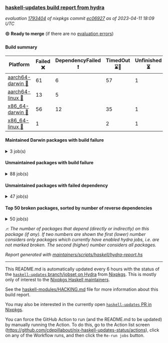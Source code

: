 ### [haskell-updates build report from hydra](https://hydra.nixos.org/jobset/nixpkgs/haskell-updates)
*evaluation [1793404](https://hydra.nixos.org/eval/1793404) of nixpkgs commit [ec06927](https://github.com/NixOS/nixpkgs/commits/ec069270956013e45d4b627391e21c3c81dce4b4) as of 2023-04-11 18:09 UTC*

:green_circle: **Ready to merge** (if there are no [evaluation errors](https://hydra.nixos.org/jobset/nixpkgs/haskell-updates))

#### Build summary

 | Platform | Failed :x: | DependencyFailed :heavy_exclamation_mark: | TimedOut :hourglass::no_entry_sign: | Unfinished :hourglass_flowing_sand: | Success :heavy_check_mark: | 
 | --- | --- | --- | --- | --- | --- | 
 | [aarch64-darwin :green_apple:](https://hydra.nixos.org/eval/1793404?filter=.aarch64-darwin) | 61 | 6 | 57 | 1 | 6317 | 
 | [aarch64-linux :iphone:](https://hydra.nixos.org/eval/1793404?filter=.aarch64-linux) | 13 | 5 |  |  | 6490 | 
 | [x86_64-darwin :apple:](https://hydra.nixos.org/eval/1793404?filter=.x86_64-darwin) | 56 | 12 | 35 | 1 | 6350 | 
 | [x86_64-linux :penguin:](https://hydra.nixos.org/eval/1793404?filter=.x86_64-linux) | 1 |  | 2 | 1 | 6541 | 
#### Maintained Darwin packages with build failure
<details><summary>3 job(s) </summary>

- [ ] [gitit](https://hydra.nixos.org/eval/1793404?filter=gitit) @Profpatsch @sternenseemann
  - [[:green_apple::x:]](https://hydra.nixos.org/build/215310502) [[:apple::heavy_check_mark:]](https://hydra.nixos.org/build/215309222) [toplevel](https://hydra.nixos.org/eval/1793404?filter=gitit)
  - [[:green_apple::heavy_check_mark:]](https://hydra.nixos.org/build/215303115) [[:apple::heavy_check_mark:]](https://hydra.nixos.org/build/215302838) [haskellPackages](https://hydra.nixos.org/eval/1793404?filter=haskellPackages.gitit)
</details>

#### Unmaintained packages with build failure
<details><summary>88 job(s) </summary>

- [ ] [ghc-lib-parser](https://hydra.nixos.org/eval/1793404?filter=ghc-lib-parser)  :arrow_heading_up: 25 | 68
  - [[:green_apple::heavy_check_mark:]](https://hydra.nixos.org/build/214152737) [[:iphone::heavy_check_mark:]](https://hydra.nixos.org/build/214132606) [[:apple::heavy_check_mark:]](https://hydra.nixos.org/build/214143564) [[:penguin::heavy_check_mark:]](https://hydra.nixos.org/build/214131464) [haskell.packages.ghc8107](https://hydra.nixos.org/eval/1793404?filter=haskell.packages.ghc8107.ghc-lib-parser)
  -  [[:iphone::heavy_check_mark:]](https://hydra.nixos.org/build/214142960) [[:apple::heavy_check_mark:]](https://hydra.nixos.org/build/214150857) [[:penguin::heavy_check_mark:]](https://hydra.nixos.org/build/214157196) [haskell.packages.ghc884](https://hydra.nixos.org/eval/1793404?filter=haskell.packages.ghc884.ghc-lib-parser)
  - [[:green_apple::heavy_check_mark:]](https://hydra.nixos.org/build/214150925) [[:iphone::heavy_check_mark:]](https://hydra.nixos.org/build/214146030) [[:apple::heavy_check_mark:]](https://hydra.nixos.org/build/214142844) [[:penguin::heavy_check_mark:]](https://hydra.nixos.org/build/214146460) [haskell.packages.ghc902](https://hydra.nixos.org/eval/1793404?filter=haskell.packages.ghc902.ghc-lib-parser)
  - [[:green_apple::heavy_check_mark:]](https://hydra.nixos.org/build/214149438) [[:iphone::heavy_check_mark:]](https://hydra.nixos.org/build/214142601) [[:apple::heavy_check_mark:]](https://hydra.nixos.org/build/214150059) [[:penguin::heavy_check_mark:]](https://hydra.nixos.org/build/214146661) [haskell.packages.ghc924](https://hydra.nixos.org/eval/1793404?filter=haskell.packages.ghc924.ghc-lib-parser)
  - [[:green_apple::heavy_check_mark:]](https://hydra.nixos.org/build/214156081) [[:iphone::heavy_check_mark:]](https://hydra.nixos.org/build/214144157) [[:apple::heavy_check_mark:]](https://hydra.nixos.org/build/214144221) [[:penguin::heavy_check_mark:]](https://hydra.nixos.org/build/214136222) [haskell.packages.ghc925](https://hydra.nixos.org/eval/1793404?filter=haskell.packages.ghc925.ghc-lib-parser)
  - [[:green_apple::heavy_check_mark:]](https://hydra.nixos.org/build/214141586) [[:iphone::heavy_check_mark:]](https://hydra.nixos.org/build/214153896) [[:apple::heavy_check_mark:]](https://hydra.nixos.org/build/214139781) [[:penguin::heavy_check_mark:]](https://hydra.nixos.org/build/214147860) [haskell.packages.ghc926](https://hydra.nixos.org/eval/1793404?filter=haskell.packages.ghc926.ghc-lib-parser)
  - [[:green_apple::heavy_check_mark:]](https://hydra.nixos.org/build/214131887) [[:iphone::heavy_check_mark:]](https://hydra.nixos.org/build/214135636) [[:apple::heavy_check_mark:]](https://hydra.nixos.org/build/214134095) [[:penguin::heavy_check_mark:]](https://hydra.nixos.org/build/214146976) [haskell.packages.ghc927](https://hydra.nixos.org/eval/1793404?filter=haskell.packages.ghc927.ghc-lib-parser)
  - [[:green_apple::heavy_check_mark:]](https://hydra.nixos.org/build/214132590) [[:iphone::heavy_check_mark:]](https://hydra.nixos.org/build/214131228) [[:apple::heavy_check_mark:]](https://hydra.nixos.org/build/214143061) [[:penguin::heavy_check_mark:]](https://hydra.nixos.org/build/214134785) [haskell.packages.ghc944](https://hydra.nixos.org/eval/1793404?filter=haskell.packages.ghc944.ghc-lib-parser)
  - [[:green_apple::heavy_check_mark:]](https://hydra.nixos.org/build/215303175) [[:iphone::x:]](https://hydra.nixos.org/build/215305798) [[:apple::heavy_check_mark:]](https://hydra.nixos.org/build/215306232) [[:penguin::heavy_check_mark:]](https://hydra.nixos.org/build/215311113) [haskell.packages.ghc961](https://hydra.nixos.org/eval/1793404?filter=haskell.packages.ghc961.ghc-lib-parser)
  - [[:green_apple::heavy_check_mark:]](https://hydra.nixos.org/build/214150872) [[:iphone::heavy_check_mark:]](https://hydra.nixos.org/build/214147560) [[:apple::heavy_check_mark:]](https://hydra.nixos.org/build/214132914) [[:penguin::heavy_check_mark:]](https://hydra.nixos.org/build/214153086) [haskellPackages](https://hydra.nixos.org/eval/1793404?filter=haskellPackages.ghc-lib-parser)
- [ ] [[:green_apple::heavy_check_mark:]](https://hydra.nixos.org/build/214141789) [[:iphone::heavy_check_mark:]](https://hydra.nixos.org/build/214134943) [[:apple::x:]](https://hydra.nixos.org/build/214146726) [[:penguin::heavy_check_mark:]](https://hydra.nixos.org/build/214135673) [haskellPackages.di-core](https://hydra.nixos.org/eval/1793404?filter=haskellPackages.di-core)  :arrow_heading_up: 8 | 11
- [ ] [[:green_apple::heavy_check_mark:]](https://hydra.nixos.org/build/215310254) [[:iphone::heavy_check_mark:]](https://hydra.nixos.org/build/215310915) [[:apple::x:]](https://hydra.nixos.org/build/215306998) [[:penguin::heavy_check_mark:]](https://hydra.nixos.org/build/215306514) [haskellPackages.spatial-math](https://hydra.nixos.org/eval/1793404?filter=haskellPackages.spatial-math)  :arrow_heading_up: 3 | 8
- [ ] [[:green_apple::x:]](https://hydra.nixos.org/build/215304155) [[:iphone::x:]](https://hydra.nixos.org/build/215303530) [[:apple::heavy_check_mark:]](https://hydra.nixos.org/build/215307689) [[:penguin::heavy_check_mark:]](https://hydra.nixos.org/build/215303840) [haskellPackages.hw-simd](https://hydra.nixos.org/eval/1793404?filter=haskellPackages.hw-simd)  :arrow_heading_up: 1 | 8
- [ ] [[:green_apple::x:]](https://hydra.nixos.org/build/215459101) [[:iphone::heavy_check_mark:]](https://hydra.nixos.org/build/215459047) [[:apple::x:]](https://hydra.nixos.org/build/215459069) [[:penguin::heavy_check_mark:]](https://hydra.nixos.org/build/215459092) [haskellPackages.inline-r](https://hydra.nixos.org/eval/1793404?filter=haskellPackages.inline-r)  :arrow_heading_up: 1 | 4
- [ ] [[:green_apple::heavy_check_mark:]](https://hydra.nixos.org/build/214134274) [[:iphone::x:]](https://hydra.nixos.org/build/214149550) [[:apple::heavy_check_mark:]](https://hydra.nixos.org/build/214142318) [[:penguin::heavy_check_mark:]](https://hydra.nixos.org/build/214144617) [haskellPackages.long-double](https://hydra.nixos.org/eval/1793404?filter=haskellPackages.long-double)  :arrow_heading_up: 1 | 2
- [ ] [[:green_apple::x:]](https://hydra.nixos.org/build/215303094) [[:iphone::heavy_check_mark:]](https://hydra.nixos.org/build/215305321) [[:apple::x:]](https://hydra.nixos.org/build/215307505) [[:penguin::heavy_check_mark:]](https://hydra.nixos.org/build/215307872) [haskellPackages.posix-socket](https://hydra.nixos.org/eval/1793404?filter=haskellPackages.posix-socket)  :arrow_heading_up: 1 | 2
- [ ] [[:green_apple::x:]](https://hydra.nixos.org/build/215310942) [[:iphone::heavy_check_mark:]](https://hydra.nixos.org/build/215308400) [[:apple::x:]](https://hydra.nixos.org/build/215306181) [[:penguin::heavy_check_mark:]](https://hydra.nixos.org/build/215308213) [haskellPackages.gi-gdkx11](https://hydra.nixos.org/eval/1793404?filter=haskellPackages.gi-gdkx11)  :arrow_heading_up: 1 | 1
- [ ] [[:green_apple::heavy_check_mark:]](https://hydra.nixos.org/build/215309053) [[:iphone::x:]](https://hydra.nixos.org/build/215302362) [[:apple::heavy_check_mark:]](https://hydra.nixos.org/build/215310229) [[:penguin::heavy_check_mark:]](https://hydra.nixos.org/build/215308593) [haskellPackages.nlopt-haskell](https://hydra.nixos.org/eval/1793404?filter=haskellPackages.nlopt-haskell)  :arrow_heading_up: 1 | 1
- [ ] [[:green_apple::x:]](https://hydra.nixos.org/build/214141221) [[:iphone::heavy_check_mark:]](https://hydra.nixos.org/build/214151880) [[:apple::x:]](https://hydra.nixos.org/build/214152662) [[:penguin::heavy_check_mark:]](https://hydra.nixos.org/build/214142865) [haskellPackages.openal-ffi](https://hydra.nixos.org/eval/1793404?filter=haskellPackages.openal-ffi)  :arrow_heading_up: 1 | 1
- [ ] [[:apple::x:]](https://hydra.nixos.org/build/215305536) [[:penguin::heavy_check_mark:]](https://hydra.nixos.org/build/215312608) [haskellPackages.swisstable](https://hydra.nixos.org/eval/1793404?filter=haskellPackages.swisstable)  :arrow_heading_up: 1 | 1
- [ ] [[:green_apple::heavy_check_mark:]](https://hydra.nixos.org/build/214146944) [[:iphone::x:]](https://hydra.nixos.org/build/214145294) [[:apple::heavy_check_mark:]](https://hydra.nixos.org/build/214134328) [[:penguin::heavy_check_mark:]](https://hydra.nixos.org/build/214151749) [haskellPackages.freetype2](https://hydra.nixos.org/eval/1793404?filter=haskellPackages.freetype2)  :arrow_heading_up: 0 | 10
- [ ] [[:green_apple::x:]](https://hydra.nixos.org/build/215310785) [[:iphone::heavy_check_mark:]](https://hydra.nixos.org/build/215310953) [[:apple::x:]](https://hydra.nixos.org/build/215302646) [[:penguin::heavy_check_mark:]](https://hydra.nixos.org/build/215306860) [haskellPackages.pipes-zlib](https://hydra.nixos.org/eval/1793404?filter=haskellPackages.pipes-zlib)  :arrow_heading_up: 0 | 5
- [ ] [[:green_apple::x:]](https://hydra.nixos.org/build/215306589) [[:iphone::heavy_check_mark:]](https://hydra.nixos.org/build/215305904) [[:apple::heavy_check_mark:]](https://hydra.nixos.org/build/215313212) [[:penguin::heavy_check_mark:]](https://hydra.nixos.org/build/215304607) [haskellPackages.streams](https://hydra.nixos.org/eval/1793404?filter=haskellPackages.streams)  :arrow_heading_up: 0 | 5
- [ ] [[:green_apple::x:]](https://hydra.nixos.org/build/215305654) [[:iphone::heavy_check_mark:]](https://hydra.nixos.org/build/215303385) [[:apple::heavy_check_mark:]](https://hydra.nixos.org/build/215306500) [[:penguin::heavy_check_mark:]](https://hydra.nixos.org/build/215310336) [haskellPackages.folds](https://hydra.nixos.org/eval/1793404?filter=haskellPackages.folds)  :arrow_heading_up: 0 | 3
- [ ] [[:green_apple::x:]](https://hydra.nixos.org/build/215308253) [[:iphone::heavy_check_mark:]](https://hydra.nixos.org/build/215301477) [[:apple::heavy_check_mark:]](https://hydra.nixos.org/build/215306397) [[:penguin::heavy_check_mark:]](https://hydra.nixos.org/build/215309320) [haskellPackages.gauge](https://hydra.nixos.org/eval/1793404?filter=haskellPackages.gauge)  :arrow_heading_up: 0 | 3
- [ ] [[:green_apple::x:]](https://hydra.nixos.org/build/214148657) [[:iphone::x:]](https://hydra.nixos.org/build/214133658) [[:apple::heavy_check_mark:]](https://hydra.nixos.org/build/214137156) [[:penguin::heavy_check_mark:]](https://hydra.nixos.org/build/214136660) [haskellPackages.picosat](https://hydra.nixos.org/eval/1793404?filter=haskellPackages.picosat)  :arrow_heading_up: 0 | 3
- [ ] [[:green_apple::x:]](https://hydra.nixos.org/build/214148397) [[:iphone::heavy_check_mark:]](https://hydra.nixos.org/build/214136877) [[:apple::heavy_check_mark:]](https://hydra.nixos.org/build/214137485) [[:penguin::heavy_check_mark:]](https://hydra.nixos.org/build/214138587) [haskellPackages.LibZip](https://hydra.nixos.org/eval/1793404?filter=haskellPackages.LibZip)  :arrow_heading_up: 0 | 2
- [ ] [[:green_apple::heavy_check_mark:]](https://hydra.nixos.org/build/214507009) [[:iphone::x:]](https://hydra.nixos.org/build/214503119) [[:apple::heavy_check_mark:]](https://hydra.nixos.org/build/214494591) [[:penguin::heavy_check_mark:]](https://hydra.nixos.org/build/214503477) [haskellPackages.quic](https://hydra.nixos.org/eval/1793404?filter=haskellPackages.quic)  :arrow_heading_up: 0 | 2
- [ ] [[:green_apple::x:]](https://hydra.nixos.org/build/214500891) [[:iphone::heavy_check_mark:]](https://hydra.nixos.org/build/214499813) [[:apple::heavy_check_mark:]](https://hydra.nixos.org/build/214504248) [[:penguin::heavy_check_mark:]](https://hydra.nixos.org/build/214505205) [haskellPackages.rocksdb-haskell](https://hydra.nixos.org/eval/1793404?filter=haskellPackages.rocksdb-haskell)  :arrow_heading_up: 0 | 2
- [ ] [[:green_apple::x:]](https://hydra.nixos.org/build/214772411) [[:iphone::heavy_check_mark:]](https://hydra.nixos.org/build/214772187) [[:apple::x:]](https://hydra.nixos.org/build/214772224) [[:penguin::heavy_check_mark:]](https://hydra.nixos.org/build/214772377) [haskellPackages.h-raylib](https://hydra.nixos.org/eval/1793404?filter=haskellPackages.h-raylib)  :arrow_heading_up: 0 | 1
- [ ] [[:green_apple::x:]](https://hydra.nixos.org/build/214141306) [[:iphone::heavy_check_mark:]](https://hydra.nixos.org/build/214138240) [[:apple::x:]](https://hydra.nixos.org/build/214143679) [[:penguin::heavy_check_mark:]](https://hydra.nixos.org/build/214132798) [haskellPackages.hamid](https://hydra.nixos.org/eval/1793404?filter=haskellPackages.hamid)  :arrow_heading_up: 0 | 1
- [ ] [[:green_apple::heavy_check_mark:]](https://hydra.nixos.org/build/215302965) [[:iphone::heavy_check_mark:]](https://hydra.nixos.org/build/215302724) [[:apple::x:]](https://hydra.nixos.org/build/215303783) [[:penguin::heavy_check_mark:]](https://hydra.nixos.org/build/215306869) [haskellPackages.hmatrix-morpheus](https://hydra.nixos.org/eval/1793404?filter=haskellPackages.hmatrix-morpheus)  :arrow_heading_up: 0 | 1
- [ ] [[:green_apple::x:]](https://hydra.nixos.org/build/214133968) [[:iphone::heavy_check_mark:]](https://hydra.nixos.org/build/214156099) [[:apple::x:]](https://hydra.nixos.org/build/214143711) [[:penguin::heavy_check_mark:]](https://hydra.nixos.org/build/214140909) [haskellPackages.huckleberry](https://hydra.nixos.org/eval/1793404?filter=haskellPackages.huckleberry)  :arrow_heading_up: 0 | 1
- [ ] [[:green_apple::x:]](https://hydra.nixos.org/build/214145745) [[:iphone::heavy_check_mark:]](https://hydra.nixos.org/build/214156245) [[:apple::x:]](https://hydra.nixos.org/build/214141632) [[:penguin::heavy_check_mark:]](https://hydra.nixos.org/build/214155150) [haskellPackages.select](https://hydra.nixos.org/eval/1793404?filter=haskellPackages.select)  :arrow_heading_up: 0 | 1
- [ ] [[:green_apple::heavy_check_mark:]](https://hydra.nixos.org/build/215303912) [[:iphone::x:]](https://hydra.nixos.org/build/215312587) [[:apple::x:]](https://hydra.nixos.org/build/215310985) [[:penguin::heavy_check_mark:]](https://hydra.nixos.org/build/215309582) [haskellPackages.simple-vec3](https://hydra.nixos.org/eval/1793404?filter=haskellPackages.simple-vec3)  :arrow_heading_up: 0 | 1
- [ ] [[:green_apple::x:]](https://hydra.nixos.org/build/214153812) [[:iphone::heavy_check_mark:]](https://hydra.nixos.org/build/214146662) [[:apple::x:]](https://hydra.nixos.org/build/214136287) [[:penguin::heavy_check_mark:]](https://hydra.nixos.org/build/214147572) [haskellPackages.sysinfo](https://hydra.nixos.org/eval/1793404?filter=haskellPackages.sysinfo)  :arrow_heading_up: 0 | 1
- [ ] [[:green_apple::heavy_check_mark:]](https://hydra.nixos.org/build/215312332) [[:iphone::heavy_check_mark:]](https://hydra.nixos.org/build/215304847) [[:apple::x:]](https://hydra.nixos.org/build/215313484) [[:penguin::heavy_check_mark:]](https://hydra.nixos.org/build/215306234) [haskellPackages.FractalArt](https://hydra.nixos.org/eval/1793404?filter=haskellPackages.FractalArt) 
- [ ] [[:green_apple::heavy_check_mark:]](https://hydra.nixos.org/build/214157397) [[:iphone::x:]](https://hydra.nixos.org/build/214136263) [[:apple::heavy_check_mark:]](https://hydra.nixos.org/build/214141126) [[:penguin::heavy_check_mark:]](https://hydra.nixos.org/build/214153805) [haskellPackages.HsASA](https://hydra.nixos.org/eval/1793404?filter=haskellPackages.HsASA) 
- [ ] [[:green_apple::x:]](https://hydra.nixos.org/build/214134999) [[:iphone::heavy_check_mark:]](https://hydra.nixos.org/build/214157288) [[:apple::x:]](https://hydra.nixos.org/build/214142578) [[:penguin::heavy_check_mark:]](https://hydra.nixos.org/build/214149630) [haskellPackages.al](https://hydra.nixos.org/eval/1793404?filter=haskellPackages.al) 
- [ ] [[:green_apple::heavy_check_mark:]](https://hydra.nixos.org/build/214502771) [[:iphone::heavy_check_mark:]](https://hydra.nixos.org/build/214502511) [[:apple::x:]](https://hydra.nixos.org/build/214496305) [[:penguin::heavy_check_mark:]](https://hydra.nixos.org/build/214494735) [haskellPackages.churros](https://hydra.nixos.org/eval/1793404?filter=haskellPackages.churros) 
- [ ] [[:green_apple::heavy_check_mark:]](https://hydra.nixos.org/build/214146953) [[:iphone::heavy_check_mark:]](https://hydra.nixos.org/build/214137813) [[:apple::x:]](https://hydra.nixos.org/build/214137621) [[:penguin::heavy_check_mark:]](https://hydra.nixos.org/build/214153200) [haskellPackages.env-extra](https://hydra.nixos.org/eval/1793404?filter=haskellPackages.env-extra) 
- [ ] [[:green_apple::x:]](https://hydra.nixos.org/build/215310678) [[:iphone::heavy_check_mark:]](https://hydra.nixos.org/build/215306417) [[:apple::x:]](https://hydra.nixos.org/build/215310748) [[:penguin::heavy_check_mark:]](https://hydra.nixos.org/build/215310810) [haskellPackages.epub-tools](https://hydra.nixos.org/eval/1793404?filter=haskellPackages.epub-tools) 
- [ ] [[:green_apple::x:]](https://hydra.nixos.org/build/214147932) [[:iphone::heavy_check_mark:]](https://hydra.nixos.org/build/214140002) [[:apple::heavy_check_mark:]](https://hydra.nixos.org/build/214136673) [[:penguin::heavy_check_mark:]](https://hydra.nixos.org/build/214150873) [haskellPackages.executable-hash](https://hydra.nixos.org/eval/1793404?filter=haskellPackages.executable-hash) 
- [ ] [[:green_apple::x:]](https://hydra.nixos.org/build/214135226) [[:iphone::heavy_check_mark:]](https://hydra.nixos.org/build/214134337) [[:apple::x:]](https://hydra.nixos.org/build/214133687) [[:penguin::heavy_check_mark:]](https://hydra.nixos.org/build/214134720) [haskellPackages.float128](https://hydra.nixos.org/eval/1793404?filter=haskellPackages.float128) 
- [ ] [[:green_apple::x:]](https://hydra.nixos.org/build/214508158) [[:iphone::heavy_check_mark:]](https://hydra.nixos.org/build/214496089) [[:apple::x:]](https://hydra.nixos.org/build/214503377) [[:penguin::heavy_check_mark:]](https://hydra.nixos.org/build/214501931) [haskellPackages.fudgets](https://hydra.nixos.org/eval/1793404?filter=haskellPackages.fudgets) 
- [ ] [[:green_apple::x:]](https://hydra.nixos.org/build/215304005) [[:iphone::heavy_check_mark:]](https://hydra.nixos.org/build/215304930) [[:apple::x:]](https://hydra.nixos.org/build/215310333) [[:penguin::heavy_check_mark:]](https://hydra.nixos.org/build/215306522) [haskellPackages.gerrit](https://hydra.nixos.org/eval/1793404?filter=haskellPackages.gerrit) 
- [ ] [[:green_apple::x:]](https://hydra.nixos.org/build/215312403) [[:apple::x:]](https://hydra.nixos.org/build/215302280) [haskellPackages.gi-gtkosxapplication](https://hydra.nixos.org/eval/1793404?filter=haskellPackages.gi-gtkosxapplication) 
- [ ] [[:green_apple::x:]](https://hydra.nixos.org/build/215305496) [[:apple::x:]](https://hydra.nixos.org/build/215307467) [haskellPackages.gtk-mac-integration](https://hydra.nixos.org/eval/1793404?filter=haskellPackages.gtk-mac-integration) 
- [ ] [[:green_apple::x:]](https://hydra.nixos.org/build/215306747) [[:iphone::heavy_check_mark:]](https://hydra.nixos.org/build/215304672) [[:apple::x:]](https://hydra.nixos.org/build/215308242) [[:penguin::heavy_check_mark:]](https://hydra.nixos.org/build/215310490) [haskellPackages.gtk-traymanager](https://hydra.nixos.org/eval/1793404?filter=haskellPackages.gtk-traymanager) 
- [ ] [[:green_apple::x:]](https://hydra.nixos.org/build/215303745) [[:apple::x:]](https://hydra.nixos.org/build/215307393) [haskellPackages.gtk3-mac-integration](https://hydra.nixos.org/eval/1793404?filter=haskellPackages.gtk3-mac-integration) 
- [ ] [[:green_apple::x:]](https://hydra.nixos.org/build/215305243) [[:iphone::heavy_check_mark:]](https://hydra.nixos.org/build/215307737) [[:apple::x:]](https://hydra.nixos.org/build/215308311) [[:penguin::heavy_check_mark:]](https://hydra.nixos.org/build/215306933) [haskellPackages.highlight](https://hydra.nixos.org/eval/1793404?filter=haskellPackages.highlight) 
- [ ] [[:green_apple::x:]](https://hydra.nixos.org/build/215310384) [[:iphone::heavy_check_mark:]](https://hydra.nixos.org/build/215311363) [[:apple::x:]](https://hydra.nixos.org/build/215302807) [[:penguin::heavy_check_mark:]](https://hydra.nixos.org/build/215304124) [haskellPackages.hinotify-conduit](https://hydra.nixos.org/eval/1793404?filter=haskellPackages.hinotify-conduit) 
- [ ] [[:green_apple::x:]](https://hydra.nixos.org/build/214156295) [[:iphone::heavy_check_mark:]](https://hydra.nixos.org/build/214145796) [[:apple::x:]](https://hydra.nixos.org/build/214147180) [[:penguin::heavy_check_mark:]](https://hydra.nixos.org/build/214157678) [haskellPackages.hsshellscript](https://hydra.nixos.org/eval/1793404?filter=haskellPackages.hsshellscript) 
- [ ] [[:green_apple::x:]](https://hydra.nixos.org/build/214145882) [[:iphone::heavy_check_mark:]](https://hydra.nixos.org/build/214147797) [[:apple::x:]](https://hydra.nixos.org/build/214133768) [[:penguin::heavy_check_mark:]](https://hydra.nixos.org/build/214154054) [haskellPackages.hssourceinfo](https://hydra.nixos.org/eval/1793404?filter=haskellPackages.hssourceinfo) 
- [ ] [[:green_apple::x:]](https://hydra.nixos.org/build/214142552) [[:iphone::heavy_check_mark:]](https://hydra.nixos.org/build/214140737) [[:apple::x:]](https://hydra.nixos.org/build/214149553) [[:penguin::heavy_check_mark:]](https://hydra.nixos.org/build/214134415) [haskellPackages.hunspell-hs](https://hydra.nixos.org/eval/1793404?filter=haskellPackages.hunspell-hs) 
- [ ] [[:apple::x:]](https://hydra.nixos.org/build/215307916) [[:penguin::heavy_check_mark:]](https://hydra.nixos.org/build/215306418) [haskellPackages.inline-asm](https://hydra.nixos.org/eval/1793404?filter=haskellPackages.inline-asm) 
- [ ] [[:green_apple::x:]](https://hydra.nixos.org/build/214499769) [[:iphone::heavy_check_mark:]](https://hydra.nixos.org/build/214500971) [[:apple::x:]](https://hydra.nixos.org/build/214496739) [[:penguin::heavy_check_mark:]](https://hydra.nixos.org/build/214498617) [haskellPackages.interprocess](https://hydra.nixos.org/eval/1793404?filter=haskellPackages.interprocess) 
- [ ] [[:green_apple::x:]](https://hydra.nixos.org/build/215307398) [[:iphone::heavy_check_mark:]](https://hydra.nixos.org/build/215313391) [[:apple::x:]](https://hydra.nixos.org/build/215313189) [[:penguin::heavy_check_mark:]](https://hydra.nixos.org/build/215307813) [haskellPackages.intricacy](https://hydra.nixos.org/eval/1793404?filter=haskellPackages.intricacy) 
- [ ] [[:green_apple::x:]](https://hydra.nixos.org/build/215302907) [[:iphone::heavy_check_mark:]](https://hydra.nixos.org/build/215302680) [[:apple::x:]](https://hydra.nixos.org/build/215308590) [[:penguin::heavy_check_mark:]](https://hydra.nixos.org/build/215310386) [haskellPackages.ipcvar](https://hydra.nixos.org/eval/1793404?filter=haskellPackages.ipcvar) 
- [ ] [[:green_apple::x:]](https://hydra.nixos.org/build/214150388) [[:apple::x:]](https://hydra.nixos.org/build/214155935) [haskellPackages.kqueue](https://hydra.nixos.org/eval/1793404?filter=haskellPackages.kqueue) 
- [ ] [[:green_apple::x:]](https://hydra.nixos.org/build/214505246) [[:iphone::heavy_check_mark:]](https://hydra.nixos.org/build/214499200) [[:apple::heavy_check_mark:]](https://hydra.nixos.org/build/214495666) [[:penguin::heavy_check_mark:]](https://hydra.nixos.org/build/214500012) [haskellPackages.leveldb-haskell-fork](https://hydra.nixos.org/eval/1793404?filter=haskellPackages.leveldb-haskell-fork) 
- [ ] [[:green_apple::x:]](https://hydra.nixos.org/build/214136249) [[:iphone::heavy_check_mark:]](https://hydra.nixos.org/build/214135202) [[:apple::x:]](https://hydra.nixos.org/build/214135419) [[:penguin::heavy_check_mark:]](https://hydra.nixos.org/build/214135717) [haskellPackages.linux-framebuffer](https://hydra.nixos.org/eval/1793404?filter=haskellPackages.linux-framebuffer) 
- [ ] [[:green_apple::x:]](https://hydra.nixos.org/build/215312994) [[:iphone::heavy_check_mark:]](https://hydra.nixos.org/build/215307154) [[:apple::x:]](https://hydra.nixos.org/build/215308194) [[:penguin::heavy_check_mark:]](https://hydra.nixos.org/build/215310593) [haskellPackages.mediawiki2latex](https://hydra.nixos.org/eval/1793404?filter=haskellPackages.mediawiki2latex) 
- [ ] [[:green_apple::x:]](https://hydra.nixos.org/build/214508933) [[:iphone::heavy_check_mark:]](https://hydra.nixos.org/build/214503394) [[:apple::x:]](https://hydra.nixos.org/build/214500842) [[:penguin::heavy_check_mark:]](https://hydra.nixos.org/build/214506470) [haskellPackages.memfd](https://hydra.nixos.org/eval/1793404?filter=haskellPackages.memfd) 
- [ ] [[:green_apple::x:]](https://hydra.nixos.org/build/214148286) [[:iphone::heavy_check_mark:]](https://hydra.nixos.org/build/214133115) [[:apple::x:]](https://hydra.nixos.org/build/214152231) [[:penguin::heavy_check_mark:]](https://hydra.nixos.org/build/214146907) [haskellPackages.memzero](https://hydra.nixos.org/eval/1793404?filter=haskellPackages.memzero) 
- [ ] [[:green_apple::x:]](https://hydra.nixos.org/build/215460654) [[:iphone::heavy_check_mark:]](https://hydra.nixos.org/build/215460775) [[:apple::x:]](https://hydra.nixos.org/build/215460745) [[:penguin::heavy_check_mark:]](https://hydra.nixos.org/build/215460787) [haskellPackages.nix-serve-ng](https://hydra.nixos.org/eval/1793404?filter=haskellPackages.nix-serve-ng) 
- [ ] [[:green_apple::heavy_check_mark:]](https://hydra.nixos.org/build/215305441) [[:iphone::heavy_check_mark:]](https://hydra.nixos.org/build/215304570) [[:apple::x:]](https://hydra.nixos.org/build/215307622) [[:penguin::x:]](https://hydra.nixos.org/build/215309501) [haskellPackages.openai-hs](https://hydra.nixos.org/eval/1793404?filter=haskellPackages.openai-hs) 
- [ ] [[:green_apple::x:]](https://hydra.nixos.org/build/215302738) [[:iphone::heavy_check_mark:]](https://hydra.nixos.org/build/215310506) [[:apple::heavy_check_mark:]](https://hydra.nixos.org/build/215310454) [[:penguin::heavy_check_mark:]](https://hydra.nixos.org/build/215307848) [haskellPackages.perceptual-hash](https://hydra.nixos.org/eval/1793404?filter=haskellPackages.perceptual-hash) 
- [ ] [[:green_apple::x:]](https://hydra.nixos.org/build/215304782) [[:iphone::heavy_check_mark:]](https://hydra.nixos.org/build/215309633) [[:apple::x:]](https://hydra.nixos.org/build/215304095) [[:penguin::heavy_check_mark:]](https://hydra.nixos.org/build/215306872) [haskellPackages.persistent-pagination](https://hydra.nixos.org/eval/1793404?filter=haskellPackages.persistent-pagination) 
- [ ] [[:green_apple::x:]](https://hydra.nixos.org/build/215304163) [[:iphone::heavy_check_mark:]](https://hydra.nixos.org/build/215301410) [[:apple::x:]](https://hydra.nixos.org/build/215302720) [[:penguin::heavy_check_mark:]](https://hydra.nixos.org/build/215309308) [haskellPackages.phatsort](https://hydra.nixos.org/eval/1793404?filter=haskellPackages.phatsort) 
- [ ] [[:green_apple::x:]](https://hydra.nixos.org/build/215306720) [[:iphone::heavy_check_mark:]](https://hydra.nixos.org/build/215309190) [[:apple::x:]](https://hydra.nixos.org/build/215305783) [[:penguin::heavy_check_mark:]](https://hydra.nixos.org/build/215304167) [haskellPackages.ping-wrapper](https://hydra.nixos.org/eval/1793404?filter=haskellPackages.ping-wrapper) 
- [ ] [[:green_apple::x:]](https://hydra.nixos.org/build/214154380) [[:iphone::heavy_check_mark:]](https://hydra.nixos.org/build/214152962) [[:apple::x:]](https://hydra.nixos.org/build/214154667) [[:penguin::heavy_check_mark:]](https://hydra.nixos.org/build/214133450) [haskellPackages.posix-timer](https://hydra.nixos.org/eval/1793404?filter=haskellPackages.posix-timer) 
- [ ] [[:green_apple::x:]](https://hydra.nixos.org/build/214500394) [[:iphone::heavy_check_mark:]](https://hydra.nixos.org/build/214504596) [[:apple::x:]](https://hydra.nixos.org/build/214497651) [[:penguin::heavy_check_mark:]](https://hydra.nixos.org/build/214503051) [haskellPackages.procex](https://hydra.nixos.org/eval/1793404?filter=haskellPackages.procex) 
- [ ] [[:green_apple::x:]](https://hydra.nixos.org/build/214142265) [[:iphone::heavy_check_mark:]](https://hydra.nixos.org/build/214153470) [[:apple::x:]](https://hydra.nixos.org/build/214137802) [[:penguin::heavy_check_mark:]](https://hydra.nixos.org/build/214133063) [haskellPackages.pthread](https://hydra.nixos.org/eval/1793404?filter=haskellPackages.pthread) 
- [ ] [[:green_apple::x:]](https://hydra.nixos.org/build/215306306) [[:iphone::heavy_check_mark:]](https://hydra.nixos.org/build/215309476) [[:apple::x:]](https://hydra.nixos.org/build/215306801) [[:penguin::heavy_check_mark:]](https://hydra.nixos.org/build/215308184) [haskellPackages.sandwich-webdriver](https://hydra.nixos.org/eval/1793404?filter=haskellPackages.sandwich-webdriver) 
- [ ] [[:green_apple::x:]](https://hydra.nixos.org/build/215303849) [[:iphone::heavy_check_mark:]](https://hydra.nixos.org/build/215311513) [[:apple::x:]](https://hydra.nixos.org/build/215309630) [[:penguin::hourglass::no_entry_sign:]](https://hydra.nixos.org/build/215301543) [haskellPackages.servant-serialization](https://hydra.nixos.org/eval/1793404?filter=haskellPackages.servant-serialization) 
- [ ] [[:green_apple::heavy_check_mark:]](https://hydra.nixos.org/build/215302433) [[:iphone::x:]](https://hydra.nixos.org/build/215301428) [[:apple::heavy_check_mark:]](https://hydra.nixos.org/build/215302884) [[:penguin::heavy_check_mark:]](https://hydra.nixos.org/build/215301814) [haskellPackages.significant-figures](https://hydra.nixos.org/eval/1793404?filter=haskellPackages.significant-figures) 
- [ ] [[:green_apple::x:]](https://hydra.nixos.org/build/215302821) [[:iphone::heavy_check_mark:]](https://hydra.nixos.org/build/215310572) [[:apple::x:]](https://hydra.nixos.org/build/215303732) [[:penguin::heavy_check_mark:]](https://hydra.nixos.org/build/215308273) [haskellPackages.tailfile-hinotify](https://hydra.nixos.org/eval/1793404?filter=haskellPackages.tailfile-hinotify) 
- [ ] [[:iphone::x:]](https://hydra.nixos.org/build/214143286) [[:penguin::heavy_check_mark:]](https://hydra.nixos.org/build/214139712) [haskellPackages.tasty-papi](https://hydra.nixos.org/eval/1793404?filter=haskellPackages.tasty-papi) 
- [ ] [[:green_apple::x:]](https://hydra.nixos.org/build/215311880) [[:iphone::heavy_check_mark:]](https://hydra.nixos.org/build/215305525) [[:apple::heavy_check_mark:]](https://hydra.nixos.org/build/215303580) [[:penguin::heavy_check_mark:]](https://hydra.nixos.org/build/215312742) [haskellPackages.tdlib](https://hydra.nixos.org/eval/1793404?filter=haskellPackages.tdlib) 
- [ ] [[:green_apple::x:]](https://hydra.nixos.org/build/214149413) [[:iphone::x:]](https://hydra.nixos.org/build/214151410) [[:apple::heavy_check_mark:]](https://hydra.nixos.org/build/214156616) [[:penguin::heavy_check_mark:]](https://hydra.nixos.org/build/214137684) [haskellPackages.wiringPi](https://hydra.nixos.org/eval/1793404?filter=haskellPackages.wiringPi) 
- [ ] [[:green_apple::x:]](https://hydra.nixos.org/build/214557577) [[:iphone::heavy_check_mark:]](https://hydra.nixos.org/build/214557582) [[:apple::heavy_check_mark:]](https://hydra.nixos.org/build/214557596) [[:penguin::heavy_check_mark:]](https://hydra.nixos.org/build/214557662) [tests.haskell.writers](https://hydra.nixos.org/eval/1793404?filter=tests.haskell.writers) 
- [ ] [[:green_apple::x:]](https://hydra.nixos.org/build/215311589) [[:iphone::x:]](https://hydra.nixos.org/build/215301494) [[:apple::heavy_check_mark:]](https://hydra.nixos.org/build/215306866) [[:penguin::heavy_check_mark:]](https://hydra.nixos.org/build/215311900) [haskellPackages.x86-64bit](https://hydra.nixos.org/eval/1793404?filter=haskellPackages.x86-64bit) 
- [ ] [[:green_apple::x:]](https://hydra.nixos.org/build/214133701) [[:iphone::heavy_check_mark:]](https://hydra.nixos.org/build/214134878) [[:apple::x:]](https://hydra.nixos.org/build/214133047) [[:penguin::heavy_check_mark:]](https://hydra.nixos.org/build/214133563) [haskellPackages.xmonad-utils](https://hydra.nixos.org/eval/1793404?filter=haskellPackages.xmonad-utils) 
- [ ] [[:green_apple::x:]](https://hydra.nixos.org/build/214135816) [[:iphone::heavy_check_mark:]](https://hydra.nixos.org/build/214154285) [[:apple::x:]](https://hydra.nixos.org/build/214148394) [[:penguin::heavy_check_mark:]](https://hydra.nixos.org/build/214131148) [haskellPackages.yoga](https://hydra.nixos.org/eval/1793404?filter=haskellPackages.yoga) 
- [ ] [[:green_apple::x:]](https://hydra.nixos.org/build/214156289) [[:iphone::heavy_check_mark:]](https://hydra.nixos.org/build/214141469) [[:apple::x:]](https://hydra.nixos.org/build/214136996) [[:penguin::heavy_check_mark:]](https://hydra.nixos.org/build/214148297) [haskellPackages.zot](https://hydra.nixos.org/eval/1793404?filter=haskellPackages.zot) 
- [ ] [[:green_apple::x:]](https://hydra.nixos.org/build/214150105) [[:iphone::heavy_check_mark:]](https://hydra.nixos.org/build/214148758) [[:apple::x:]](https://hydra.nixos.org/build/214147645) [[:penguin::heavy_check_mark:]](https://hydra.nixos.org/build/214140867) [haskellPackages.zxcvbn-c](https://hydra.nixos.org/eval/1793404?filter=haskellPackages.zxcvbn-c) 
</details>

#### Unmaintained packages with failed dependency
<details><summary>47 job(s) </summary>

- [ ] [ghc-lib-parser-ex](https://hydra.nixos.org/eval/1793404?filter=ghc-lib-parser-ex)  :arrow_heading_up: 17 | 39
  - [[:green_apple::heavy_check_mark:]](https://hydra.nixos.org/build/215305167) [[:iphone::heavy_check_mark:]](https://hydra.nixos.org/build/215304529) [[:apple::heavy_check_mark:]](https://hydra.nixos.org/build/215309158) [[:penguin::heavy_check_mark:]](https://hydra.nixos.org/build/215306714) [haskell.packages.ghc8107](https://hydra.nixos.org/eval/1793404?filter=haskell.packages.ghc8107.ghc-lib-parser-ex)
  -  [[:iphone::heavy_check_mark:]](https://hydra.nixos.org/build/215310853) [[:apple::heavy_check_mark:]](https://hydra.nixos.org/build/215312843) [[:penguin::heavy_check_mark:]](https://hydra.nixos.org/build/215308054) [haskell.packages.ghc884](https://hydra.nixos.org/eval/1793404?filter=haskell.packages.ghc884.ghc-lib-parser-ex)
  - [[:green_apple::heavy_check_mark:]](https://hydra.nixos.org/build/215304724) [[:iphone::heavy_check_mark:]](https://hydra.nixos.org/build/215312151) [[:apple::heavy_check_mark:]](https://hydra.nixos.org/build/215302909) [[:penguin::heavy_check_mark:]](https://hydra.nixos.org/build/215301292) [haskell.packages.ghc902](https://hydra.nixos.org/eval/1793404?filter=haskell.packages.ghc902.ghc-lib-parser-ex)
  - [[:green_apple::heavy_check_mark:]](https://hydra.nixos.org/build/215312481) [[:iphone::heavy_check_mark:]](https://hydra.nixos.org/build/215311611) [[:apple::heavy_check_mark:]](https://hydra.nixos.org/build/215312945) [[:penguin::heavy_check_mark:]](https://hydra.nixos.org/build/215304825) [haskell.packages.ghc924](https://hydra.nixos.org/eval/1793404?filter=haskell.packages.ghc924.ghc-lib-parser-ex)
  - [[:green_apple::heavy_check_mark:]](https://hydra.nixos.org/build/215312914) [[:iphone::heavy_check_mark:]](https://hydra.nixos.org/build/215302626) [[:apple::heavy_check_mark:]](https://hydra.nixos.org/build/215309893) [[:penguin::heavy_check_mark:]](https://hydra.nixos.org/build/215309003) [haskell.packages.ghc925](https://hydra.nixos.org/eval/1793404?filter=haskell.packages.ghc925.ghc-lib-parser-ex)
  - [[:green_apple::heavy_check_mark:]](https://hydra.nixos.org/build/215302109) [[:iphone::heavy_check_mark:]](https://hydra.nixos.org/build/215303471) [[:apple::heavy_check_mark:]](https://hydra.nixos.org/build/215303673) [[:penguin::heavy_check_mark:]](https://hydra.nixos.org/build/215303152) [haskell.packages.ghc926](https://hydra.nixos.org/eval/1793404?filter=haskell.packages.ghc926.ghc-lib-parser-ex)
  - [[:green_apple::heavy_check_mark:]](https://hydra.nixos.org/build/215309892) [[:iphone::heavy_check_mark:]](https://hydra.nixos.org/build/215310786) [[:apple::heavy_check_mark:]](https://hydra.nixos.org/build/215313117) [[:penguin::heavy_check_mark:]](https://hydra.nixos.org/build/215306161) [haskell.packages.ghc927](https://hydra.nixos.org/eval/1793404?filter=haskell.packages.ghc927.ghc-lib-parser-ex)
  - [[:green_apple::heavy_check_mark:]](https://hydra.nixos.org/build/215302185) [[:iphone::heavy_check_mark:]](https://hydra.nixos.org/build/215307797) [[:apple::heavy_check_mark:]](https://hydra.nixos.org/build/215308674) [[:penguin::heavy_check_mark:]](https://hydra.nixos.org/build/215301690) [haskell.packages.ghc944](https://hydra.nixos.org/eval/1793404?filter=haskell.packages.ghc944.ghc-lib-parser-ex)
  - [[:green_apple::heavy_check_mark:]](https://hydra.nixos.org/build/215305911) [[:iphone::heavy_exclamation_mark:]](https://hydra.nixos.org/build/215312710) [[:apple::heavy_check_mark:]](https://hydra.nixos.org/build/215302187) [[:penguin::heavy_check_mark:]](https://hydra.nixos.org/build/215310512) [haskell.packages.ghc961](https://hydra.nixos.org/eval/1793404?filter=haskell.packages.ghc961.ghc-lib-parser-ex)
  - [[:green_apple::heavy_check_mark:]](https://hydra.nixos.org/build/215309076) [[:iphone::heavy_check_mark:]](https://hydra.nixos.org/build/215302137) [[:apple::heavy_check_mark:]](https://hydra.nixos.org/build/215304984) [[:penguin::heavy_check_mark:]](https://hydra.nixos.org/build/215308871) [haskellPackages](https://hydra.nixos.org/eval/1793404?filter=haskellPackages.ghc-lib-parser-ex)
- [ ] [[:green_apple::heavy_check_mark:]](https://hydra.nixos.org/build/214149250) [[:iphone::heavy_check_mark:]](https://hydra.nixos.org/build/214134353) [[:apple::heavy_exclamation_mark:]](https://hydra.nixos.org/build/214155206) [[:penguin::heavy_check_mark:]](https://hydra.nixos.org/build/214146536) [haskellPackages.di-handle](https://hydra.nixos.org/eval/1793404?filter=haskellPackages.di-handle)  :arrow_heading_up: 6 | 9
- [ ] [[:green_apple::heavy_check_mark:]](https://hydra.nixos.org/build/214139580) [[:iphone::heavy_check_mark:]](https://hydra.nixos.org/build/214146585) [[:apple::heavy_exclamation_mark:]](https://hydra.nixos.org/build/214142512) [[:penguin::heavy_check_mark:]](https://hydra.nixos.org/build/214136982) [haskellPackages.di-monad](https://hydra.nixos.org/eval/1793404?filter=haskellPackages.di-monad)  :arrow_heading_up: 6 | 9
- [ ] [hoogle](https://hydra.nixos.org/eval/1793404?filter=hoogle)  :arrow_heading_up: 3 | 4
  - [[:green_apple::heavy_check_mark:]](https://hydra.nixos.org/build/215310208) [[:iphone::heavy_check_mark:]](https://hydra.nixos.org/build/215311001) [[:apple::heavy_check_mark:]](https://hydra.nixos.org/build/215308014) [[:penguin::heavy_check_mark:]](https://hydra.nixos.org/build/215309358) [haskell.packages.ghc8107](https://hydra.nixos.org/eval/1793404?filter=haskell.packages.ghc8107.hoogle)
  -  [[:iphone::heavy_check_mark:]](https://hydra.nixos.org/build/215310928) [[:apple::heavy_exclamation_mark:]](https://hydra.nixos.org/build/215311465) [[:penguin::heavy_check_mark:]](https://hydra.nixos.org/build/215307932) [haskell.packages.ghc884](https://hydra.nixos.org/eval/1793404?filter=haskell.packages.ghc884.hoogle)
  - [[:green_apple::heavy_check_mark:]](https://hydra.nixos.org/build/215302060) [[:iphone::heavy_check_mark:]](https://hydra.nixos.org/build/215304990) [[:apple::heavy_check_mark:]](https://hydra.nixos.org/build/215311128) [[:penguin::heavy_check_mark:]](https://hydra.nixos.org/build/215312209) [haskell.packages.ghc902](https://hydra.nixos.org/eval/1793404?filter=haskell.packages.ghc902.hoogle)
  - [[:green_apple::heavy_check_mark:]](https://hydra.nixos.org/build/215304771) [[:iphone::heavy_check_mark:]](https://hydra.nixos.org/build/215306311) [[:apple::heavy_check_mark:]](https://hydra.nixos.org/build/215312709) [[:penguin::heavy_check_mark:]](https://hydra.nixos.org/build/215301834) [haskell.packages.ghc924](https://hydra.nixos.org/eval/1793404?filter=haskell.packages.ghc924.hoogle)
  - [[:green_apple::hourglass::no_entry_sign:]](https://hydra.nixos.org/build/215308840) [[:iphone::heavy_check_mark:]](https://hydra.nixos.org/build/215303045) [[:apple::heavy_check_mark:]](https://hydra.nixos.org/build/215309072) [[:penguin::heavy_check_mark:]](https://hydra.nixos.org/build/215312502) [haskell.packages.ghc925](https://hydra.nixos.org/eval/1793404?filter=haskell.packages.ghc925.hoogle)
  - [[:green_apple::heavy_check_mark:]](https://hydra.nixos.org/build/215310232) [[:iphone::heavy_check_mark:]](https://hydra.nixos.org/build/215304460) [[:apple::heavy_check_mark:]](https://hydra.nixos.org/build/215308276) [[:penguin::heavy_check_mark:]](https://hydra.nixos.org/build/215310378) [haskell.packages.ghc926](https://hydra.nixos.org/eval/1793404?filter=haskell.packages.ghc926.hoogle)
  - [[:green_apple::heavy_check_mark:]](https://hydra.nixos.org/build/215311514) [[:iphone::heavy_check_mark:]](https://hydra.nixos.org/build/215313588) [[:apple::heavy_check_mark:]](https://hydra.nixos.org/build/215309601) [[:penguin::heavy_check_mark:]](https://hydra.nixos.org/build/215303470) [haskell.packages.ghc927](https://hydra.nixos.org/eval/1793404?filter=haskell.packages.ghc927.hoogle)
  - [[:green_apple::heavy_check_mark:]](https://hydra.nixos.org/build/215303931) [[:iphone::heavy_check_mark:]](https://hydra.nixos.org/build/215305043) [[:apple::heavy_check_mark:]](https://hydra.nixos.org/build/215307532) [[:penguin::heavy_check_mark:]](https://hydra.nixos.org/build/215309008) [haskell.packages.ghc944](https://hydra.nixos.org/eval/1793404?filter=haskell.packages.ghc944.hoogle)
  - [[:green_apple::heavy_check_mark:]](https://hydra.nixos.org/build/215309448) [[:iphone::heavy_check_mark:]](https://hydra.nixos.org/build/215303828) [[:apple::heavy_check_mark:]](https://hydra.nixos.org/build/215303394) [[:penguin::heavy_check_mark:]](https://hydra.nixos.org/build/215312036) [haskellPackages](https://hydra.nixos.org/eval/1793404?filter=haskellPackages.hoogle)
- [ ] [[:green_apple::heavy_check_mark:]](https://hydra.nixos.org/build/215302338) [[:iphone::heavy_check_mark:]](https://hydra.nixos.org/build/215313127) [[:apple::heavy_exclamation_mark:]](https://hydra.nixos.org/build/215309754) [[:penguin::heavy_check_mark:]](https://hydra.nixos.org/build/215306033) [haskellPackages.not-gloss](https://hydra.nixos.org/eval/1793404?filter=haskellPackages.not-gloss)  :arrow_heading_up: 2 | 3
- [ ] [[:green_apple::heavy_exclamation_mark:]](https://hydra.nixos.org/build/215302700) [[:iphone::heavy_exclamation_mark:]](https://hydra.nixos.org/build/215303273) [[:apple::heavy_check_mark:]](https://hydra.nixos.org/build/215307107) [[:penguin::heavy_check_mark:]](https://hydra.nixos.org/build/215307191) [haskellPackages.hw-dsv](https://hydra.nixos.org/eval/1793404?filter=haskellPackages.hw-dsv)  :arrow_heading_up: 0 | 3
- [ ] [[:green_apple::heavy_exclamation_mark:]](https://hydra.nixos.org/build/215311163) [[:iphone::heavy_check_mark:]](https://hydra.nixos.org/build/215310686) [[:apple::heavy_exclamation_mark:]](https://hydra.nixos.org/build/215305390) [[:penguin::heavy_check_mark:]](https://hydra.nixos.org/build/215303535) [haskellPackages.network-dns](https://hydra.nixos.org/eval/1793404?filter=haskellPackages.network-dns)  :arrow_heading_up: 0 | 1
- [ ] [[:green_apple::heavy_exclamation_mark:]](https://hydra.nixos.org/build/215459086) [[:iphone::heavy_check_mark:]](https://hydra.nixos.org/build/215459084) [[:apple::heavy_exclamation_mark:]](https://hydra.nixos.org/build/215459094) [[:penguin::heavy_check_mark:]](https://hydra.nixos.org/build/215459060) [haskellPackages.H](https://hydra.nixos.org/eval/1793404?filter=haskellPackages.H) 
- [ ] [[:green_apple::heavy_check_mark:]](https://hydra.nixos.org/build/215310752) [[:iphone::heavy_check_mark:]](https://hydra.nixos.org/build/215310927) [[:apple::heavy_exclamation_mark:]](https://hydra.nixos.org/build/215309871) [[:penguin::heavy_check_mark:]](https://hydra.nixos.org/build/215311572) [haskellPackages.LPFP](https://hydra.nixos.org/eval/1793404?filter=haskellPackages.LPFP) 
- [ ] [ghc-lib](https://hydra.nixos.org/eval/1793404?filter=ghc-lib) 
  - [[:green_apple::heavy_check_mark:]](https://hydra.nixos.org/build/214153160) [[:iphone::heavy_check_mark:]](https://hydra.nixos.org/build/214131307) [[:apple::heavy_check_mark:]](https://hydra.nixos.org/build/214154914) [[:penguin::heavy_check_mark:]](https://hydra.nixos.org/build/214155940) [haskell.packages.ghc8107](https://hydra.nixos.org/eval/1793404?filter=haskell.packages.ghc8107.ghc-lib)
  -  [[:iphone::heavy_check_mark:]](https://hydra.nixos.org/build/214156375) [[:apple::heavy_check_mark:]](https://hydra.nixos.org/build/214135815) [[:penguin::heavy_check_mark:]](https://hydra.nixos.org/build/214147940) [haskell.packages.ghc884](https://hydra.nixos.org/eval/1793404?filter=haskell.packages.ghc884.ghc-lib)
  - [[:green_apple::heavy_check_mark:]](https://hydra.nixos.org/build/214154501) [[:iphone::heavy_check_mark:]](https://hydra.nixos.org/build/214140876) [[:apple::heavy_check_mark:]](https://hydra.nixos.org/build/214154889) [[:penguin::heavy_check_mark:]](https://hydra.nixos.org/build/214149945) [haskell.packages.ghc902](https://hydra.nixos.org/eval/1793404?filter=haskell.packages.ghc902.ghc-lib)
  - [[:green_apple::heavy_check_mark:]](https://hydra.nixos.org/build/214150234) [[:iphone::heavy_check_mark:]](https://hydra.nixos.org/build/214132058) [[:apple::heavy_check_mark:]](https://hydra.nixos.org/build/214149410) [[:penguin::heavy_check_mark:]](https://hydra.nixos.org/build/214137989) [haskell.packages.ghc924](https://hydra.nixos.org/eval/1793404?filter=haskell.packages.ghc924.ghc-lib)
  - [[:green_apple::heavy_check_mark:]](https://hydra.nixos.org/build/214139435) [[:iphone::heavy_check_mark:]](https://hydra.nixos.org/build/214141719) [[:apple::heavy_check_mark:]](https://hydra.nixos.org/build/214144612) [[:penguin::heavy_check_mark:]](https://hydra.nixos.org/build/214146175) [haskell.packages.ghc925](https://hydra.nixos.org/eval/1793404?filter=haskell.packages.ghc925.ghc-lib)
  - [[:green_apple::heavy_check_mark:]](https://hydra.nixos.org/build/214151067) [[:iphone::heavy_check_mark:]](https://hydra.nixos.org/build/214136881) [[:apple::heavy_check_mark:]](https://hydra.nixos.org/build/214142695) [[:penguin::heavy_check_mark:]](https://hydra.nixos.org/build/214149839) [haskell.packages.ghc926](https://hydra.nixos.org/eval/1793404?filter=haskell.packages.ghc926.ghc-lib)
  - [[:green_apple::heavy_check_mark:]](https://hydra.nixos.org/build/214142935) [[:iphone::heavy_check_mark:]](https://hydra.nixos.org/build/214153077) [[:apple::heavy_check_mark:]](https://hydra.nixos.org/build/214132463) [[:penguin::heavy_check_mark:]](https://hydra.nixos.org/build/214157037) [haskell.packages.ghc927](https://hydra.nixos.org/eval/1793404?filter=haskell.packages.ghc927.ghc-lib)
  - [[:green_apple::heavy_check_mark:]](https://hydra.nixos.org/build/214152397) [[:iphone::heavy_check_mark:]](https://hydra.nixos.org/build/214146960) [[:apple::heavy_check_mark:]](https://hydra.nixos.org/build/214147411) [[:penguin::heavy_check_mark:]](https://hydra.nixos.org/build/214156246) [haskell.packages.ghc944](https://hydra.nixos.org/eval/1793404?filter=haskell.packages.ghc944.ghc-lib)
  - [[:green_apple::heavy_check_mark:]](https://hydra.nixos.org/build/215305514) [[:iphone::heavy_exclamation_mark:]](https://hydra.nixos.org/build/215309694) [[:apple::heavy_check_mark:]](https://hydra.nixos.org/build/215302294) [[:penguin::heavy_check_mark:]](https://hydra.nixos.org/build/215313512) [haskell.packages.ghc961](https://hydra.nixos.org/eval/1793404?filter=haskell.packages.ghc961.ghc-lib)
  - [[:green_apple::heavy_check_mark:]](https://hydra.nixos.org/build/214138452) [[:iphone::heavy_check_mark:]](https://hydra.nixos.org/build/214150052) [[:apple::heavy_check_mark:]](https://hydra.nixos.org/build/214139866) [[:penguin::heavy_check_mark:]](https://hydra.nixos.org/build/214135997) [haskellPackages](https://hydra.nixos.org/eval/1793404?filter=haskellPackages.ghc-lib)
- [ ] [[:green_apple::heavy_check_mark:]](https://hydra.nixos.org/build/215304227) [[:iphone::heavy_exclamation_mark:]](https://hydra.nixos.org/build/215301636) [[:apple::heavy_check_mark:]](https://hydra.nixos.org/build/215309268) [[:penguin::heavy_check_mark:]](https://hydra.nixos.org/build/215304247) [haskellPackages.hmatrix-nlopt](https://hydra.nixos.org/eval/1793404?filter=haskellPackages.hmatrix-nlopt) 
- [ ] [[:apple::heavy_exclamation_mark:]](https://hydra.nixos.org/build/215313444) [[:penguin::heavy_check_mark:]](https://hydra.nixos.org/build/215304528) [haskellPackages.hs-swisstable-hashtables-class](https://hydra.nixos.org/eval/1793404?filter=haskellPackages.hs-swisstable-hashtables-class) 
- [ ] [[:green_apple::heavy_exclamation_mark:]](https://hydra.nixos.org/build/215459046) [[:iphone::heavy_check_mark:]](https://hydra.nixos.org/build/215459087) [[:apple::heavy_exclamation_mark:]](https://hydra.nixos.org/build/215459098) [[:penguin::heavy_check_mark:]](https://hydra.nixos.org/build/215459073) [haskellPackages.ihaskell-inline-r](https://hydra.nixos.org/eval/1793404?filter=haskellPackages.ihaskell-inline-r) 
- [ ] [[:green_apple::heavy_check_mark:]](https://hydra.nixos.org/build/215302441) [[:iphone::heavy_check_mark:]](https://hydra.nixos.org/build/215312723) [[:apple::heavy_exclamation_mark:]](https://hydra.nixos.org/build/215313047) [[:penguin::heavy_check_mark:]](https://hydra.nixos.org/build/215307843) [haskellPackages.learn-physics](https://hydra.nixos.org/eval/1793404?filter=haskellPackages.learn-physics) 
- [ ] [[:green_apple::heavy_check_mark:]](https://hydra.nixos.org/build/215313594) [[:iphone::heavy_check_mark:]](https://hydra.nixos.org/build/215305857) [[:apple::heavy_exclamation_mark:]](https://hydra.nixos.org/build/215301351) [[:penguin::heavy_check_mark:]](https://hydra.nixos.org/build/215305004) [haskellPackages.not-gloss-examples](https://hydra.nixos.org/eval/1793404?filter=haskellPackages.not-gloss-examples) 
- [ ] [[:green_apple::heavy_exclamation_mark:]](https://hydra.nixos.org/build/215301800) [[:iphone::heavy_check_mark:]](https://hydra.nixos.org/build/215302694) [[:apple::heavy_check_mark:]](https://hydra.nixos.org/build/215311641) [[:penguin::heavy_check_mark:]](https://hydra.nixos.org/build/215307272) [haskellPackages.piped](https://hydra.nixos.org/eval/1793404?filter=haskellPackages.piped) 
- [ ] [[:green_apple::heavy_check_mark:]](https://hydra.nixos.org/build/215306056) [[:iphone::heavy_exclamation_mark:]](https://hydra.nixos.org/build/215313004) [[:apple::heavy_check_mark:]](https://hydra.nixos.org/build/215312585) [[:penguin::heavy_check_mark:]](https://hydra.nixos.org/build/215302696) [haskellPackages.rounded-hw](https://hydra.nixos.org/eval/1793404?filter=haskellPackages.rounded-hw) 
- [ ] [[:green_apple::heavy_exclamation_mark:]](https://hydra.nixos.org/build/214152418) [[:iphone::heavy_check_mark:]](https://hydra.nixos.org/build/214148871) [[:apple::heavy_exclamation_mark:]](https://hydra.nixos.org/build/214132736) [[:penguin::heavy_check_mark:]](https://hydra.nixos.org/build/214132252) [haskellPackages.xbattbar](https://hydra.nixos.org/eval/1793404?filter=haskellPackages.xbattbar) 
</details>

#### Top 50 broken packages, sorted by number of reverse dependencies
<details><summary>50 job(s) </summary>

[amazonka-core](https://packdeps.haskellers.com/reverse/amazonka-core) :arrow_heading_up: 188  
[gogol-core](https://packdeps.haskellers.com/reverse/gogol-core) :arrow_heading_up: 184  
[haskell98](https://packdeps.haskellers.com/reverse/haskell98) :arrow_heading_up: 153  
[enumerator](https://packdeps.haskellers.com/reverse/enumerator) :arrow_heading_up: 56  
[util](https://packdeps.haskellers.com/reverse/util) :arrow_heading_up: 49  
[derive](https://packdeps.haskellers.com/reverse/derive) :arrow_heading_up: 48  
[amazonka](https://packdeps.haskellers.com/reverse/amazonka) :arrow_heading_up: 46  
[cgi](https://packdeps.haskellers.com/reverse/cgi) :arrow_heading_up: 46  
[accelerate](https://packdeps.haskellers.com/reverse/accelerate) :arrow_heading_up: 42  
[TypeCompose](https://packdeps.haskellers.com/reverse/TypeCompose) :arrow_heading_up: 40  
[PrimitiveArray](https://packdeps.haskellers.com/reverse/PrimitiveArray) :arrow_heading_up: 35  
[rank1dynamic](https://packdeps.haskellers.com/reverse/rank1dynamic) :arrow_heading_up: 33  
[distributed-static](https://packdeps.haskellers.com/reverse/distributed-static) :arrow_heading_up: 31  
[distributed-process](https://packdeps.haskellers.com/reverse/distributed-process) :arrow_heading_up: 30  
[iteratee](https://packdeps.haskellers.com/reverse/iteratee) :arrow_heading_up: 29  
[storablevector](https://packdeps.haskellers.com/reverse/storablevector) :arrow_heading_up: 29  
[polysemy-resume](https://packdeps.haskellers.com/reverse/polysemy-resume) :arrow_heading_up: 27  
[sydtest](https://packdeps.haskellers.com/reverse/sydtest) :arrow_heading_up: 27  
[polysemy-conc](https://packdeps.haskellers.com/reverse/polysemy-conc) :arrow_heading_up: 26  
[crypto-numbers](https://packdeps.haskellers.com/reverse/crypto-numbers) :arrow_heading_up: 25  
[either-unwrap](https://packdeps.haskellers.com/reverse/either-unwrap) :arrow_heading_up: 25  
[polysemy-log](https://packdeps.haskellers.com/reverse/polysemy-log) :arrow_heading_up: 24  
[crypto-pubkey](https://packdeps.haskellers.com/reverse/crypto-pubkey) :arrow_heading_up: 22  
[haskelldb](https://packdeps.haskellers.com/reverse/haskelldb) :arrow_heading_up: 22  
[wxdirect](https://packdeps.haskellers.com/reverse/wxdirect) :arrow_heading_up: 22  
[BiobaseTypes](https://packdeps.haskellers.com/reverse/BiobaseTypes) :arrow_heading_up: 21  
[alg](https://packdeps.haskellers.com/reverse/alg) :arrow_heading_up: 21  
[amazonka-s3](https://packdeps.haskellers.com/reverse/amazonka-s3) :arrow_heading_up: 21  
[mmsyn2](https://packdeps.haskellers.com/reverse/mmsyn2) :arrow_heading_up: 21  
[wxc](https://packdeps.haskellers.com/reverse/wxc) :arrow_heading_up: 21  
[biocore](https://packdeps.haskellers.com/reverse/biocore) :arrow_heading_up: 20  
[bzlib](https://packdeps.haskellers.com/reverse/bzlib) :arrow_heading_up: 20  
[exon](https://packdeps.haskellers.com/reverse/exon) :arrow_heading_up: 20  
[wxcore](https://packdeps.haskellers.com/reverse/wxcore) :arrow_heading_up: 20  
[attoparsec-enumerator](https://packdeps.haskellers.com/reverse/attoparsec-enumerator) :arrow_heading_up: 19  
[bytestring-show](https://packdeps.haskellers.com/reverse/bytestring-show) :arrow_heading_up: 19  
[fay](https://packdeps.haskellers.com/reverse/fay) :arrow_heading_up: 19  
[gi-soup](https://packdeps.haskellers.com/reverse/gi-soup) :arrow_heading_up: 19  
[incipit](https://packdeps.haskellers.com/reverse/incipit) :arrow_heading_up: 19  
[wx](https://packdeps.haskellers.com/reverse/wx) :arrow_heading_up: 19  
[BiobaseENA](https://packdeps.haskellers.com/reverse/BiobaseENA) :arrow_heading_up: 18  
[asn1-data](https://packdeps.haskellers.com/reverse/asn1-data) :arrow_heading_up: 18  
[dbus-core](https://packdeps.haskellers.com/reverse/dbus-core) :arrow_heading_up: 18  
[gtksourceview2](https://packdeps.haskellers.com/reverse/gtksourceview2) :arrow_heading_up: 18  
[hsc3](https://packdeps.haskellers.com/reverse/hsc3) :arrow_heading_up: 18  
[polysemy-process](https://packdeps.haskellers.com/reverse/polysemy-process) :arrow_heading_up: 18  
[ukrainian-phonetics-basic](https://packdeps.haskellers.com/reverse/ukrainian-phonetics-basic) :arrow_heading_up: 18  
[BiobaseXNA](https://packdeps.haskellers.com/reverse/BiobaseXNA) :arrow_heading_up: 17  
[HGamer3D-Data](https://packdeps.haskellers.com/reverse/HGamer3D-Data) :arrow_heading_up: 17  
[certificate](https://packdeps.haskellers.com/reverse/certificate) :arrow_heading_up: 17  
</details>


*:arrow_heading_up:: The number of packages that depend (directly or indirectly) on this package (if any). If two numbers are shown the first (lower) number considers only packages which currently have enabled hydra jobs, i.e. are not marked broken. The second (higher) number considers all packages.*

*Report generated with [maintainers/scripts/haskell/hydra-report.hs](https://github.com/NixOS/nixpkgs/blob/haskell-updates/maintainers/scripts/haskell/hydra-report.hs)*


----------------------------------------------------------------------

This README.md is automatically updated every 6 hours with the status of the
[`haskell-updates` branch/jobset on Hydra](https://hydra.nixos.org/jobset/nixpkgs/haskell-updates)
from [Nixpkgs](https://github.com/NixOS/nixpkgs).  This is mostly only of
interest to the [Nixpkgs Haskell maintainers](https://github.com/orgs/NixOS/teams/haskell).

See the
[haskell-modules/HACKING.md](https://github.com/NixOS/nixpkgs/blob/haskell-updates/pkgs/development/haskell-modules/HACKING.md)
file for more information about this build report.

You may also be interested in the currently open
[`haskell-updates` PR in Nixpkgs](https://github.com/nixos/nixpkgs/pulls?q=is%3Apr+is%3Aopen+head%3Ahaskell-updates).

You can force the GitHub Action to run (and the README.md to be updated) by
manually running the Action.  To do this, go to the Action list screen
(https://github.com/cdepillabout/nix-haskell-updates-status/actions),
click on any of the Workflow runs, and then click the `Re-run jobs` button.
